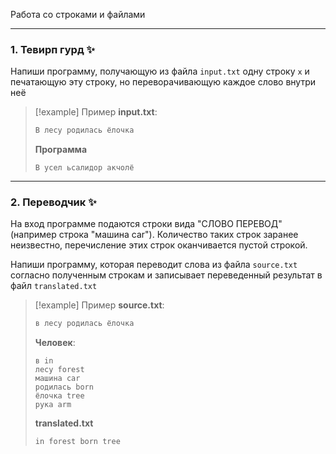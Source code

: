 Работа со строками и файлами

- - -

### 1.  Тевирп гурд ✨
Напиши программу, получающую из файла `input.txt` одну строку `x` и печатающую эту строку, но переворачивающую каждое слово внутри неё

>[!example] Пример
>**input.txt**:
>```bash
>В лесу родилась ёлочка
>```
>**Программа**
>```
>В усел ьсалидор акчолё
>```


- - -

### 2. Переводчик ✨

На вход программе подаются строки вида "СЛОВО ПЕРЕВОД" (например строка "машина car"). Количество таких строк заранее неизвестно, перечисление этих строк оканчивается пустой строкой.

Напиши программу, которая переводит слова из файла `source.txt`  согласно полученным строкам и записывает переведенный результат в файл `translated.txt`

>[!example] Пример
>**source.txt**:
>```bash
>в лесу родилась ёлочка
>```
>**Человек**:
>```
>в in
>лесу forest
>машина car
>родилась born
>ёлочка tree
>рука arm
>```
>**translated.txt**
>```
>in forest born tree
>```
